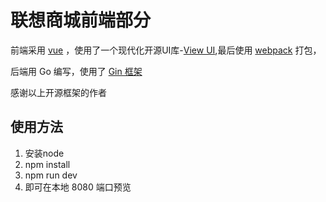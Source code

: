  # 联想商城前端部分
 前端采用 [vue](https://cn.vuejs.org/) ，使用了一个现代化开源UI库-[View UI](https://www.iviewui.com/docs/introduce),最后使用 [webpack](https://www.webpackjs.com/) 打包，

 后端用 Go 编写，使用了 [Gin 框架](https://github.com/gin-gonic/gin)

 感谢以上开源框架的作者

 ## 使用方法
 1. 安装node
 2. npm install
 3. npm run dev
 4. 即可在本地 8080 端口预览
